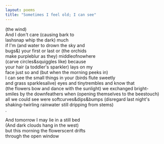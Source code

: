```yaml
---
layout: poems
title: "Sometimes I feel old; I can see"
---
```


(the wind)\
And I don't care (causing bark to\
lashsnap whip the dark) much\
if I'm (and water to drown the sky and\
bugs&) your first or last or (the orchids\
make purpleblur as they) middleofnowhere\
(carve circles&squiggles like) because\
your hair (a toddler's sparkler) lays on my\
face just so and (but when the morning peeks in)\
I can see the small things in your (birds flute sweetly\
and grass sparklesalive) eyes and tinytrembles and know that\
(the flowers bow and dance with the sunlight) we exchanged bright-\
smiles by the downfeathers when (opening themselves to the beestouch)\
all we could see were softcurves&dips&bumps (disregard last night's\
shaking-twirling rainwater still dripping from stems)\
.

And tomorrow I may lie in a still bed\
(And dark clouds hang in the west)\
but this morning the flowerscent drifts\
through the open window
